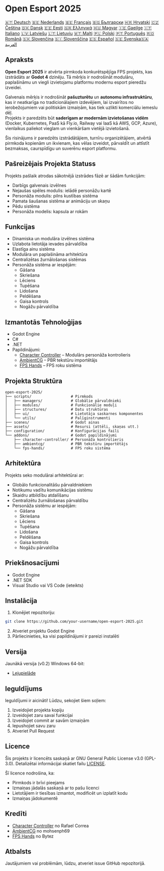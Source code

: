 # Open Esport 2025

[🇦🇹 Deutsch](deutsch.md) [🇧🇪 Nederlands](nederlands.md) [🇧🇪 Français](français.md) [🇧🇬 Български](български.md) [🇭🇷 Hrvatski](hrvatski.md) [🇨🇿 Čeština](čeština.md) [🇩🇰 Dansk](dansk.md) [🇪🇪 Eesti](eesti.md) [🇬🇷 Ελληνικά](ελληνικά.md) [🇭🇺 Magyar](magyar.md) [🇮🇪 Gaeilge](gaeilge.md) [🇮🇹 Italiano](italiano.md) [🇱🇻 Latviešu](latviešu.md) [🇱🇹 Lietuvių](lietuvių.md) [🇲🇹 Malti](malti.md) [🇵🇱 Polski](polski.md) [🇵🇹 Português](português.md) [🇷🇴 Română](română.md) [🇸🇰 Slovenčina](slovenčina.md) [🇸🇮 Slovenščina](slovenščina.md) [🇪🇸 Español](español.md) [🇸🇪 Svenska](svenska.md)[🇸🇦 العربية](README-lang/العربية.md)

## Apraksts

**Open Esport 2025** ir atvērta pirmkoda konkurētspējīga FPS projekts, kas izstrādāts ar **Godot 4** dzinēju. Tā mērķis ir nodrošināt modulāru, paplašināmu un viegli izvietojamu platformu modernu esport pieredžu izveidei.

Galvenais mērķis ir nodrošināt **pašuzturētu** un **autonomu infrastruktūru**, kas ir neatkarīga no tradicionālajiem izdevējiem, lai izvairītos no ierobežojumiem vai politiskām izmaiņām, kas tiek uzlikti komerciālu iemeslu dēļ.  
Projekts ir paredzēts būt **saderīgam ar modernām izvietošanas vidēm** (Docker, Kubernetes, PaaS kā Fly.io, Railway vai IaaS kā AWS, GCP, Azure), vienlaikus paliekot vieglam un vienkāršam vietējā izvietošanā.

Šis risinājums ir paredzēts izstrādātājiem, turnīru organizētājiem, atvērtā pirmkoda kopienām un ikvienam, kas vēlas izveidot, pārvaldīt un attīstīt bezmaksas, caurspīdīgu un suverēnu esport platformu.

## Pašreizējais Projekta Statuss
Projekts pašlaik atrodas sākotnējā izstrādes fāzē ar šādām funkcijām:
- Darbīgs galvenais izvēlnes
- Nejaušas spēles modulis: ielādē personāžu kartē
- Personāža modulis: pilns kustības sistēma
- Pamata šaušanas sistēma ar animāciju un skaņu
- Pēdu sistēma
- Personāža modelis: kapsula ar rokām

## Funkcijas
- Dinamiska un modulāra izvēlnes sistēma
- Uzlabota lietotāja ievades pārvaldība
- Elastīga ainu sistēma
- Modulāra un paplašināma arhitektūra
- Centralizētas žurnālošanas sistēmas
- Personāža sistēma ar iespējām:
  - Gāšana
  - Skriešana
  - Lēciens
  - Tupēšana
  - Lidošana
  - Peldēšana
  - Gaisa kontrols
  - Nogāžu pārvaldība

## Izmantotās Tehnoloģijas
- Godot Engine
- C#
- .NET
- Papildinājumi:
  - [Character Controller](https://github.com/expressobits/character-controller) – Modulārs personāža kontrolieris
  - [AmbientCG](https://github.com/mohsenph69/godot-ambientcg) – PBR tekstūru importētājs
  - [FPS Hands](https://codeberg.org/Bytez/godot-fps-hands) – FPS roku sistēma

## Projekta Struktūra
```
open-esport-2025/
├── scripts/                  # Pirmkods
│   ├── managers/             # Globālie pārvaldnieki
│   ├── modules/              # Funkcionālie moduļi
│   ├── structures/           # Datu struktūras
│   ├── ui/                   # Lietotāja saskarnes komponentes
│   └── utils/                # Palīginstrumenti
├── scenes/                   # Godot ainas
├── assets/                   # Resursi (attēli, skaņas utt.)
├── configuration/            # Konfigurācijas faili
└── addons/                   # Godot papildinājumi
    ├── character-controller/ # Personāža kontrolieris
    ├── ambientcg/            # PBR tekstūru importētājs
    └── fps-hands/            # FPS roku sistēma
```

## Arhitektūra
Projekts seko modulārai arhitektūrai ar:
- Globālo funkcionalitāšu pārvaldniekiem
- Notikumu vadītu komunikācijas sistēmu
- Skaidru atbildību atdalīšanu
- Centralizētu žurnālošanas pārvaldību
- Personāža sistēmu ar iespējām:
  - Gāšana
  - Skriešana
  - Lēciens
  - Tupēšana
  - Lidošana
  - Peldēšana
  - Gaisa kontrols
  - Nogāžu pārvaldība

## Priekšnosacījumi
- Godot Engine
- .NET SDK
- Visual Studio vai VS Code (ieteikts)

## Instalācija
1. Klonējiet repozitoriju:
```bash
git clone https://github.com/your-username/open-esport-2025.git
```
2. Atveriet projektu Godot Engine
3. Pārliecinieties, ka visi papildinājumi ir pareizi instalēti

## Versija
Jaunākā versija (v0.2) Windows 64-bit:
- [Lejupielāde](https://antisys.fr/Games/openesport2025/Open-eSport-2025-v0.2.7z)

## Ieguldījums
Ieguldījumi ir aicināti! Lūdzu, sekojiet šiem soļiem:
1. Izveidojiet projekta kopiju
2. Izveidojiet zaru savai funkcijai
3. Izveidojiet commit ar savām izmaiņām
4. Iepushojiet savu zaru
5. Atveriet Pull Request

## Licence
Šis projekts ir licencēts saskaņā ar GNU General Public License v3.0 (GPL-3.0). Detalizētai informācijai skatiet failu [LICENSE](LICENSE).

Šī licence nodrošina, ka:
- Pirmkods ir brīvi pieejams
- Izmaiņas jādalās saskaņā ar to pašu licenci
- Lietotājiem ir tiesības izmantot, modificēt un izplatīt kodu
- Izmaiņas jādokumentē

## Kredīti
- [Character Controller](https://github.com/expressobits/character-controller) no Rafael Correa
- [AmbientCG](https://github.com/mohsenph69/godot-ambientcg) no mohsenph69
- [FPS Hands](https://codeberg.org/Bytez/godot-fps-hands) no Bytez

## Atbalsts
Jautājumiem vai problēmām, lūdzu, atveriet issue GitHub repozitorijā. 